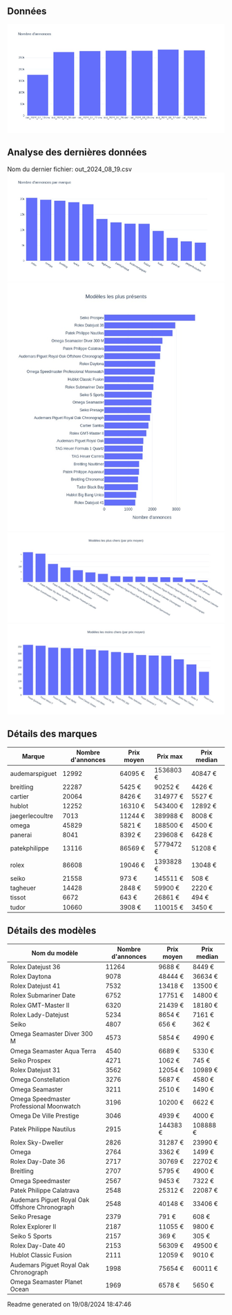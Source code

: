 
## Données
![image](./out/count_per_day.jpeg)

## Analyse des dernières données
Nom du dernier fichier: out_2024_08_19.csv
![image](./out/count_per_brand.jpeg)
![image](./out/count_per_name.jpeg)
![image](./out/avg_price_per_name_desc.jpeg)
![image](./out/avg_price_per_name_asc.jpeg)

## Détails des marques
|Marque|Nombre d'annonces|Prix moyen|Prix max|Prix median|
|------|-----------------|----------|--------|-----------|
|audemarspiguet|12992|64095 €|1536803 €|40847 €| 
|breitling|22287|5425 €|90252 €|4426 €| 
|cartier|20064|8426 €|314977 €|5527 €| 
|hublot|12252|16310 €|543400 €|12892 €| 
|jaegerlecoultre|7013|11244 €|389988 €|8008 €| 
|omega|45829|5821 €|188500 €|4500 €| 
|panerai|8041|8392 €|239608 €|6428 €| 
|patekphilippe|13116|86569 €|5779472 €|51208 €| 
|rolex|86608|19046 €|1393828 €|13048 €| 
|seiko|21558|973 €|145511 €|508 €| 
|tagheuer|14428|2848 €|59900 €|2220 €| 
|tissot|6672|643 €|26861 €|494 €| 
|tudor|10660|3908 €|110015 €|3450 €| 

## Détails des modèles
Nom du modèle|Nombre d'annonces|Prix moyen|Prix median|
|-------------|-----------------|----------|-----------|
|               Rolex Datejust 36|11264|9688 €|8449 €| 
|               Rolex Daytona|9078|48444 €|36634 €| 
|               Rolex Datejust 41|7532|13418 €|13500 €| 
|               Rolex Submariner Date|6752|17751 €|14800 €| 
|               Rolex GMT-Master II|6320|21439 €|18180 €| 
|               Rolex Lady-Datejust|5234|8654 €|7161 €| 
|               Seiko|4807|656 €|362 €| 
|               Omega Seamaster Diver 300 M|4573|5854 €|4990 €| 
|               Omega Seamaster Aqua Terra|4540|6689 €|5330 €| 
|               Seiko Prospex|4271|1062 €|745 €| 
|               Rolex Datejust 31|3562|12054 €|10989 €| 
|               Omega Constellation|3276|5687 €|4580 €| 
|               Omega Seamaster|3211|2510 €|1490 €| 
|               Omega Speedmaster Professional Moonwatch|3196|10200 €|6622 €| 
|               Omega De Ville Prestige|3046|4939 €|4000 €| 
|               Patek Philippe Nautilus|2915|144383 €|108888 €| 
|               Rolex Sky-Dweller|2826|31287 €|23990 €| 
|               Omega|2764|3362 €|1499 €| 
|               Rolex Day-Date 36|2717|30769 €|22702 €| 
|               Breitling|2707|5795 €|4900 €| 
|               Omega Speedmaster|2567|9453 €|7322 €| 
|               Patek Philippe Calatrava|2548|25312 €|22087 €| 
|               Audemars Piguet Royal Oak Offshore Chronograph|2548|40148 €|33406 €| 
|               Seiko Presage|2379|791 €|608 €| 
|               Rolex Explorer II|2187|11055 €|9800 €| 
|               Seiko 5 Sports|2157|369 €|305 €| 
|               Rolex Day-Date 40|2153|56309 €|49500 €| 
|               Hublot Classic Fusion|2111|12059 €|9010 €| 
|               Audemars Piguet Royal Oak Chronograph|1998|75654 €|60011 €| 
|               Omega Seamaster Planet Ocean|1969|6578 €|5650 €| 


 Readme generated on 19/08/2024 18:47:46
